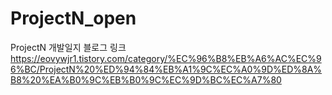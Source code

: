 # ProjectN_open

ProjectN 개발일지 블로그 링크
https://eovywjr1.tistory.com/category/%EC%96%B8%EB%A6%AC%EC%96%BC/ProjectN%20%ED%94%84%EB%A1%9C%EC%A0%9D%ED%8A%B8%20%EA%B0%9C%EB%B0%9C%EC%9D%BC%EC%A7%80
